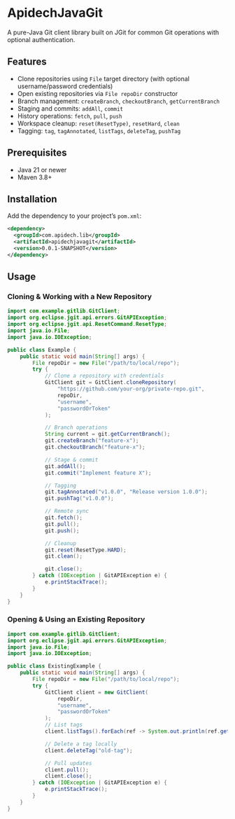 # ApidechJavaGit

A pure-Java Git client library built on JGit for common Git operations with optional authentication.

## Features

* Clone repositories using `File` target directory (with optional username/password credentials)
* Open existing repositories via `File repoDir` constructor
* Branch management: `createBranch`, `checkoutBranch`, `getCurrentBranch`
* Staging and commits: `addAll`, `commit`
* History operations: `fetch`, `pull`, `push`
* Workspace cleanup: `reset(ResetType)`, `resetHard`, `clean`
* Tagging: `tag`, `tagAnnotated`, `listTags`, `deleteTag`, `pushTag`

## Prerequisites

* Java 21 or newer
* Maven 3.8+

## Installation

Add the dependency to your project’s `pom.xml`:

```xml
<dependency>
  <groupId>com.apidech.lib</groupId>
  <artifactId>apidechjavagit</artifactId>
  <version>0.0.1-SNAPSHOT</version>
</dependency>
```

## Usage

### Cloning & Working with a New Repository

```java
import com.example.gitlib.GitClient;
import org.eclipse.jgit.api.errors.GitAPIException;
import org.eclipse.jgit.api.ResetCommand.ResetType;
import java.io.File;
import java.io.IOException;

public class Example {
    public static void main(String[] args) {
        File repoDir = new File("/path/to/local/repo");
        try {
            // Clone a repository with credentials
            GitClient git = GitClient.cloneRepository(
                "https://github.com/your-org/private-repo.git",
                repoDir,
                "username",
                "passwordOrToken"
            );

            // Branch operations
            String current = git.getCurrentBranch();
            git.createBranch("feature-x");
            git.checkoutBranch("feature-x");

            // Stage & commit
            git.addAll();
            git.commit("Implement feature X");

            // Tagging
            git.tagAnnotated("v1.0.0", "Release version 1.0.0");
            git.pushTag("v1.0.0");

            // Remote sync
            git.fetch();
            git.pull();
            git.push();

            // Cleanup
            git.reset(ResetType.HARD);
            git.clean();

            git.close();
        } catch (IOException | GitAPIException e) {
            e.printStackTrace();
        }
    }
}
```

### Opening & Using an Existing Repository

```java
import com.example.gitlib.GitClient;
import org.eclipse.jgit.api.errors.GitAPIException;
import java.io.File;
import java.io.IOException;

public class ExistingExample {
    public static void main(String[] args) {
        File repoDir = new File("/path/to/local/repo");
        try {
            GitClient client = new GitClient(
                repoDir,
                "username",
                "passwordOrToken"
            );
            // List tags
            client.listTags().forEach(ref -> System.out.println(ref.getName()));

            // Delete a tag locally
            client.deleteTag("old-tag");

            // Pull updates
            client.pull();
            client.close();
        } catch (IOException | GitAPIException e) {
            e.printStackTrace();
        }
    }
}
```
